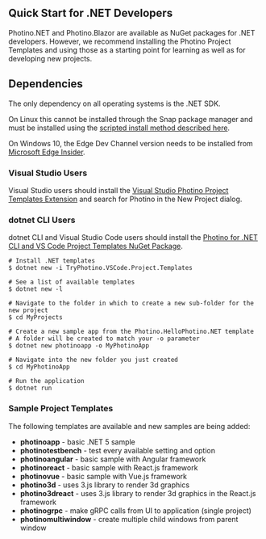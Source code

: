 ## Quick Start for .NET Developers
<span>Photino.</span>NET and Photino.Blazor are available as NuGet packages for .NET developers. However, we recommend installing the Photino Project Templates and using those as a starting point for learning as well as for developing new projects. 

## Dependencies
The only dependency on all operating systems is the .NET SDK.

On Linux this cannot be installed through the Snap package manager and must be installed using the <a href="https://docs.microsoft.com/en-us/dotnet/core/install/linux-scripted-manual#scripted-install" target="_blank">scripted install method described here</a>.

On Windows 10, the Edge Dev Channel version needs to be installed from <a href="https://www.microsoftedgeinsider.com/en-us/download" target="_blank">Microsoft Edge Insider</a>.


### Visual Studio Users
Visual Studio users should install the [Visual Studio Photino Project Templates Extension]( https://marketplace.visualstudio.com/items?itemName=TryPhotino.PhotinoSamplesVSExtension ) and search for Photino in the New Project dialog.

 ### dotnet CLI Users
dotnet CLI and Visual Studio Code users should install the [Photino for .NET CLI and VS Code Project Templates NuGet Package]( https://www.nuget.org/packages/TryPhotino.VSCode.Project.Templates/ ). 

```
# Install .NET templates
$ dotnet new -i TryPhotino.VSCode.Project.Templates

# See a list of available templates
$ dotnet new -l

# Navigate to the folder in which to create a new sub-folder for the new project
$ cd MyProjects

# Create a new sample app from the Photino.HelloPhotino.NET template
# A folder will be created to match your -o parameter
$ dotnet new photinoapp -o MyPhotinoApp

# Navigate into the new folder you just created
$ cd MyPhotinoApp

# Run the application
$ dotnet run
```
### Sample Project Templates
The following templates are available and new samples are being added:
* **photinoapp** - basic .NET 5 sample
* **photinotestbench** - test every available setting and option 
* **photinoangular** - basic sample with Angular framework
* **photinoreact** - basic sample with React.js framework
* **photinovue** - basic sample with Vue.js framework
* **photino3d** - uses 3.js library to render 3d graphics
* **photino3dreact** - uses 3.js library to render 3d graphics in the React.js framework
* **photinogrpc** - make gRPC calls from UI to application (single project)
* **photinomultiwindow** - create multiple child windows from parent window
